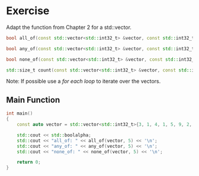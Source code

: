 # Exercise

Adapt the function from Chapter 2 for a std::vector.

```cpp
bool all_of(const std::vector<std::int32_t> &vector, const std::int32_t value);

bool any_of(const std::vector<std::int32_t> &vector, const std::int32_t value);

bool none_of(const std::vector<std::int32_t> &vector, const std::int32_t value);

std::size_t count(const std::vector<std::int32_t> &vector, const std::int32_t value);
```

Note: If possible use a *for each loop* to iterate over the vectors.

## Main Function

```cpp
int main()
{
    const auto vector = std::vector<std::int32_t>{3, 1, 4, 1, 5, 9, 2, 6};

    std::cout << std::boolalpha;
    std::cout << "all_of: " << all_of(vector, 5) << '\n';
    std::cout << "any_of: " << any_of(vector, 5) << '\n';
    std::cout << "none_of: " << none_of(vector, 5) << '\n';

    return 0;
}
```
